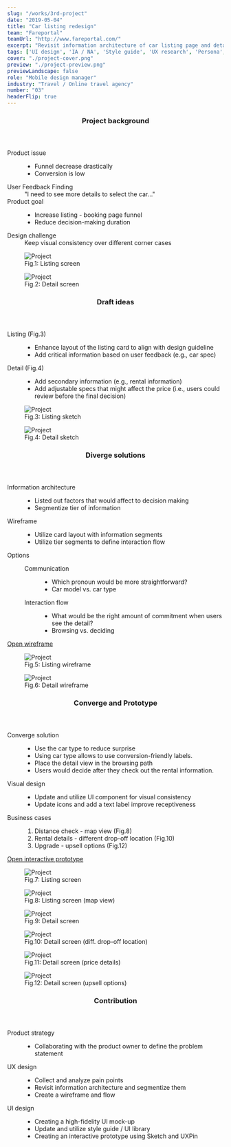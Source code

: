 ```yaml
---
slug: "/works/3rd-project"
date: "2019-05-04"
title: "Car listing redesign"
team: "Fareportal"
teamUrl: "http://www.fareportal.com/"
excerpt: "Revisit information architecture of car listing page and detail page of CheapOair native iOS application to improve car rental process."
tags: ['UI design', 'IA / NA', 'Style guide', 'UX research', 'Persona', 'User test', 'Wireframe', 'Prototype', 'Interaction', 'iOS HIG', 'Conversion optimization']
cover: "./project-cover.png"
preview: "./project-preview.png"
previewLandscape: false
role: "Mobile design manager"
industry: "Travel / Online travel agency"
number: "03"
headerFlip: true
---
```


<div class="content-section project-content project-content--6/4">
  <div class="project-content__column">
    <header class="content-section__header">
      <h3 class="h3">Project background</h3>
    </header>
    <dl>
      <dt>Product issue</dt>
      <dd>
        <ul class="bulleted-list">
          <li>Funnel decrease drastically</li>
          <li>Conversion is low</li>
        </ul>
      </dd>
      <dt>User Feedback Finding</dt>
      <dd>
        "I need to see more details to select the car..."
      </dd>
      <dt>Product goal</dt>
      <dd>
        <ul class="bulleted-list">
          <li>Increase listing - booking page funnel</li>
          <li>Reduce decision-making duration</li>
        </ul>
      </dd>
      <dt>Design challenge</dt>
      <dd>
        Keep visual consistency over different corner cases
      </dd>
    </dl>
  </div>
  <div class="project-content__column project-content__image project-content__image--2">
    <figure class="project-content__figure">
      <img src="./project01.png" alt="Project" />
      <figcaption>Fig.1: Listing screen</figcaption>
    </figure>
    <figure class="project-content__figure">
      <img src="./project02.png" alt="Project" />
      <figcaption>Fig.2: Detail screen</figcaption>
    </figure>
  </div>
</div>
<div class="content-section project-content project-content--4/6 project-content--flipped">
  <div class="project-content__column">
    <header class="content-section__header">
      <h3 class="h3">Draft ideas</h3>
    </header>
    <dl>
      <dt>Listing (Fig.3)</dt>
      <dd>
        <ul class="bulleted-list">
          <li>Enhance layout of the listing card to align with design guideline</li>
          <li>Add critical information based on user feedback <span class="text-red-500">(e.g., car spec)</span></li>
        </ul>
      </dd>
      <dt>Detail (Fig.4)</dt>
      <dd>
        <ul class="bulleted-list">
          <li>Add secondary information <span class="text-red-500">(e.g., rental information)</span></li>
          <li>Add adjustable specs that might affect the price <span class="text-red-500">(i.e., users could review before the final decision)</span></li>
        </ul>
      </dd>
    </dl>
  </div>
  <div class="project-content__column project-content__image project-content__image--2">
    <figure class="project-content__figure">
      <img src="./project03.png" alt="Project" />
      <figcaption>Fig.3: Listing sketch</figcaption>
    </figure>
    <figure class="project-content__figure">
      <img src="./project04.png" alt="Project" />
      <figcaption>Fig.4: Detail sketch</figcaption>
    </figure>
  </div>
</div>
<div class="content-section project-content project-content--6/4">
  <div class="project-content__column">
    <header class="content-section__header">
      <h3 class="h3">Diverge solutions</h3>
    </header>
    <dl>
    <dt>Information architecture</dt>
      <dd>
        <ul class="bulleted-list">
          <li>Listed out factors that would affect to decision making</li>
          <li>Segmentize tier of information</li>
        </ul>
      </dd>
      <dt>Wireframe</dt>
      <dd>
        <ul class="bulleted-list">
          <li>Utilize card layout with information segments</li>
          <li>Utilize tier segments to define interaction flow</li>
        </ul>
      </dd>
      <dt>Options</dt>
      <dd>
        <dl class="definition-list bulleted-list">
          <dt>Communication</dt>
          <dd>
            <ul>
              <li>Which pronoun would be more straightforward?</li>
              <li><span class="text-red-500">Car model vs. car type</span></li>
            </ul>
          </dd>
          <dt>Interaction flow</dt>
          <dd>
            <ul>
              <li>What would be the right amount of commitment when users see the detail?</li>
              <li><span class="text-red-500">Browsing vs. deciding</span></li>
            </ul>
          </dd>
        </dl>
      </dd>
    </dl>
    <a href="https://preview.uxpin.com/881796dcaf0e673af0260dbee9c2a9b5b392ca77#/pages/109030465/simulate/sitemap?mode=ch" target="_blank" rel="noreferrer" class="text-sm text-gray-600">Open wireframe</a>
  </div>
  <div class="project-content__column project-content__image project-content__image--2">
    <figure class="project-content__figure">
      <img src="./project05.png" alt="Project"/>
      <figcaption>Fig.5: Listing wireframe</figcaption>
    </figure>
    <figure class="project-content__figure">
      <img src="./project06.png" alt="Project"/>
      <figcaption>Fig.6: Detail wireframe</figcaption>
    </figure>
  </div>
</div>
<div class="content-section project-content">
  <div class="project-content__column">
    <header class="content-section__header">
      <h3 class="h3">Converge and Prototype</h3>
    </header>
    <dl>
      <dt>Converge solution</dt>
      <dd>
        <ul class="bulleted-list">
          <li>Use the <span class="text-red-500">car type</span> to reduce surprise</li>
          <li>Using <span class="text-red-500">car type</span> allows to use conversion-friendly labels.</li>
          <li>Place the <span class="text-red-500">detail view in the browsing path</span></li>
          <li>Users would decide after they check out the rental information.</li>
        </ul>
      </dd>
      <dt>Visual design</dt>
      <dd>
        <ul class="bulleted-list">
          <li>Update and utilize UI component for visual consistency</li>
          <li>Update icons and add a text label improve receptiveness</li>
        </ul>
      </dd>
      <dt>Business cases</dt>
      <dd>
        <ol class="ordered-list">
          <li>Distance check - <span class="text-red-500">map view (Fig.8)</span></li>
          <li>Rental details - <span class="text-red-500">different drop-off location (Fig.10)</span></li>
          <li>Upgrade - <span class="text-red-500">upsell options (Fig.12)</span></li>
        </ol>
      </dd>
    </dl>
    <a href="https://preview.uxpin.com/a158b33be496ec6632826186ca95f9a3a8af4eab#/pages/109030754/simulate/sitemap?mode=ch" target="_blank" rel="noreferrer" class="button button--ghost button--sm mt-4">Open interactive prototype</a>
  </div>
  <div class="project-content__column project-content__image project-content__image--block">
    <figure class="project-content__figure">
      <img src="./project07.png" alt="Project"/>
      <figcaption>Fig.7: Listing screen</figcaption>
    </figure>
    <figure class="project-content__figure">
      <img src="./project08.png" alt="Project"/>
      <figcaption>Fig.8: Listing screen (map view)</figcaption>
    </figure>
    <figure class="project-content__figure">
      <img src="./project09.png" alt="Project"/>
      <figcaption>Fig.9: Detail screen</figcaption>
    </figure>
    <figure class="project-content__figure">
      <img src="./project12.png" alt="Project"/>
      <figcaption>Fig.10: Detail screen (diff. drop-off location)</figcaption>
    </figure>
    <figure class="project-content__figure">
      <img src="./project11.png" alt="Project"/>
      <figcaption>Fig.11: Detail screen (price details)</figcaption>
    </figure>
    <figure class="project-content__figure">
      <img src="./project10.png" alt="Project"/>
      <figcaption>Fig.12: Detail screen (upsell options)</figcaption>
    </figure>
  </div>
</div>
<div class="content-section project-content">
  <div class="project-content__column">
    <header class="content-section__header">
      <h3 class="h3">Contribution</h3>
    </header>
    <dl class="project-content__card">
      <dt>Product strategy</dt>
      <dd>
        <ul class="bulleted-list">
          <li>Collaborating with the product owner to define the problem statement</li>
        </ul>
      </dd>
      <dt>UX design</dt>
      <dd>
        <ul class="bulleted-list">
          <li>Collect and analyze pain points</li>
          <li>Revisit information architecture and segmentize them</li>
          <li>Create a wireframe and flow</li>
        </ul>
      </dd>
      <dt>UI design</dt>
      <dd>
        <ul class="bulleted-list">
          <li>Creating a high-fidelity UI mock-up</li>
          <li>Update and utilize style guide / UI library</li>
          <li>Creating an interactive prototype using Sketch and UXPin</li>
        </ul>
      </dd>
    </dl>
  </div>
</div>
